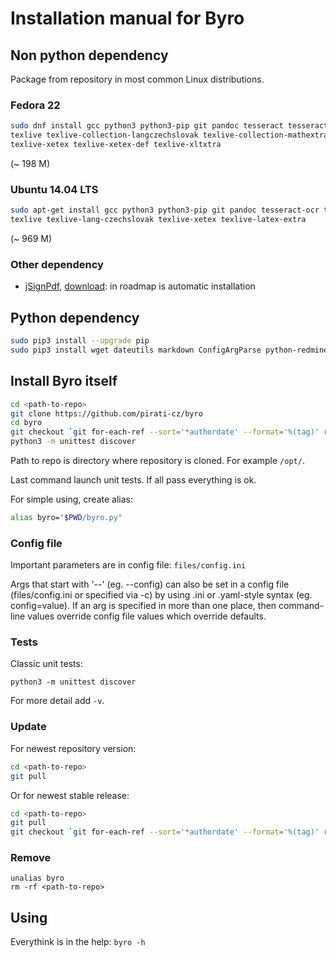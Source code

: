 
Installation manual for Byro
============================

Non python dependency
---------------------

Package from repository in most common Linux distributions.

### Fedora 22

```bash
sudo dnf install gcc python3 python3-pip git pandoc tesseract tesseract-langpack-ces \
texlive texlive-collection-langczechslovak texlive-collection-mathextra texlive-mathspec texlive-euenc \
texlive-xetex texlive-xetex-def texlive-xltxtra
```
(~ 198 M)


### Ubuntu 14.04 LTS

```bash
sudo apt-get install gcc python3 python3-pip git pandoc tesseract-ocr tesseract-ocr-ces \
texlive texlive-lang-czechslovak texlive-xetex texlive-latex-extra
```
(~ 969 M)

### Other dependency

* [jSignPdf][signHP], [download][signDownload]: in roadmap is automatic installation


Python dependency
-----------------

```bash
sudo pip3 install --upgrade pip  
sudo pip3 install wget dateutils markdown ConfigArgParse python-redmine python-docx
```


Install Byro itself
-------------------

```bash
cd <path-to-repo>
git clone https://github.com/pirati-cz/byro
cd byro
git checkout `git for-each-ref --sort='*authordate' --format='%(tag)' refs/tags`
python3 -m unittest discover
```

Path to repo is directory where repository is cloned. For example `/opt/`.

Last command launch unit tests. If all pass everything is ok.

For simple using, create alias: 

```bash
alias byro="$PWD/byro.py"
```

### Config file

Important parameters are in config file: `files/config.ini`

Args that start with '--' (eg. --config)
can also be set in a config file (files/config.ini or specified via -c) by
using .ini or .yaml-style syntax (eg. config=value). If an arg is specified in
more than one place, then command-line values override config file values
which override defaults.

### Tests

Classic unit tests:

```
python3 -m unittest discover
```

For more detail add `-v`.

### Update

For newest repository version: 

```bash
cd <path-to-repo>
git pull
```

Or for newest stable release:

```bash
cd <path-to-repo>
git pull
git checkout `git for-each-ref --sort='*authordate' --format='%(tag)' refs/tags`
```

### Remove

```
unalias byro
rm -rf <path-to-repo>
```

Using
-----

Everythink is in the help: `byro -h`


[signHP]: http://sourceforge.net/projects/jsignpdf
[signDownload]: http://sourceforge.net/projects/jsignpdf/files/latest/download?source=files